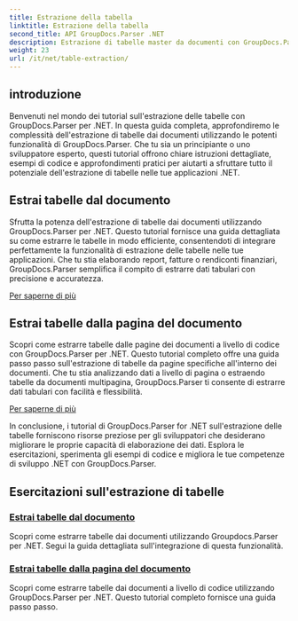 ```yaml
---
title: Estrazione della tabella
linktitle: Estrazione della tabella
second_title: API GroupDocs.Parser .NET
description: Estrazione di tabelle master da documenti con GroupDocs.Parser per .NET. Impara a estrarre le tabelle a livello di codice per un'elaborazione efficiente dei dati.
weight: 23
url: /it/net/table-extraction/
---
```

## introduzione

Benvenuti nel mondo dei tutorial sull'estrazione delle tabelle con GroupDocs.Parser per .NET. In questa guida completa, approfondiremo le complessità dell'estrazione di tabelle dai documenti utilizzando le potenti funzionalità di GroupDocs.Parser. Che tu sia un principiante o uno sviluppatore esperto, questi tutorial offrono chiare istruzioni dettagliate, esempi di codice e approfondimenti pratici per aiutarti a sfruttare tutto il potenziale dell'estrazione di tabelle nelle tue applicazioni .NET.

## Estrai tabelle dal documento
Sfrutta la potenza dell'estrazione di tabelle dai documenti utilizzando GroupDocs.Parser per .NET. Questo tutorial fornisce una guida dettagliata su come estrarre le tabelle in modo efficiente, consentendoti di integrare perfettamente la funzionalità di estrazione delle tabelle nelle tue applicazioni. Che tu stia elaborando report, fatture o rendiconti finanziari, GroupDocs.Parser semplifica il compito di estrarre dati tabulari con precisione e accuratezza.

[Per saperne di più](./extract-tables-from-document/)

## Estrai tabelle dalla pagina del documento
Scopri come estrarre tabelle dalle pagine dei documenti a livello di codice con GroupDocs.Parser per .NET. Questo tutorial completo offre una guida passo passo sull'estrazione di tabelle da pagine specifiche all'interno dei documenti. Che tu stia analizzando dati a livello di pagina o estraendo tabelle da documenti multipagina, GroupDocs.Parser ti consente di estrarre dati tabulari con facilità e flessibilità.

[Per saperne di più](./extract-tables-from-document-page/)

In conclusione, i tutorial di GroupDocs.Parser for .NET sull'estrazione delle tabelle forniscono risorse preziose per gli sviluppatori che desiderano migliorare le proprie capacità di elaborazione dei dati. Esplora le esercitazioni, sperimenta gli esempi di codice e migliora le tue competenze di sviluppo .NET con GroupDocs.Parser.
## Esercitazioni sull'estrazione di tabelle
### [Estrai tabelle dal documento](./extract-tables-from-document/)
Scopri come estrarre tabelle dai documenti utilizzando Groupdocs.Parser per .NET. Segui la guida dettagliata sull'integrazione di questa funzionalità.
### [Estrai tabelle dalla pagina del documento](./extract-tables-from-document-page/)
Scopri come estrarre tabelle dai documenti a livello di codice utilizzando GroupDocs.Parser per .NET. Questo tutorial completo fornisce una guida passo passo.